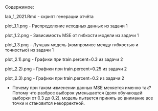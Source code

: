 Содержимое:

lab_1_2021.Rmd - скрипт генерации отчёта

plot_1.1.png - Распределение исходных данных из задачи 1

plot_1.2.png - Зависимость MSE от гибкости модели из задачи 1

plot_1.3.png - Лучшая модель (компромисс между гибкостью и точностью) из задачи 1

plot_2.1).png - Графики при 	train.percent=0.3 из задачи 2

plot_2.2).png - Графики при 	train.percent=0.25 из задачи 2

plot_2.3).png - Графики при 	train.percent=0.2 из задачи 2


- Почему при таком изменении данных MSE меняется именно так?
Потому что разброс выборок уменьшается (доля обучающей выборки от 0.3 до 0.2),  модель пытается принять во внимание все точки и становится некорректной.

